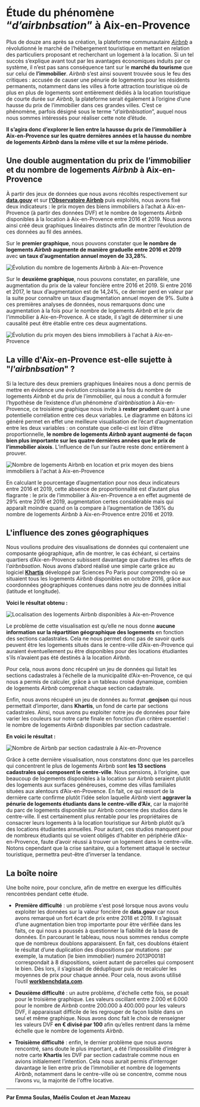 # Étude du phénomène “*d’airbnbsation*” à Aix-en-Provence

Plus de douze ans après sa création, la plateforme communautaire [*Airbnb*](https://www.airbnb.fr/) a révolutionné le marché de l’hébergement touristique en mettant en relation des particuliers proposant et recherchant un logement à la location. Si un tel succès s’explique avant tout par les avantages économiques induits par ce système, il n’est pas sans conséquence tant sur le **marché du tourisme** que sur celui de **l’immobilier**. *Airbnb* s’est ainsi souvent trouvée sous le feu des critiques : accusée de causer une pénurie de logements pour les résidents permanents, notamment dans les villes à forte attraction touristique où de plus en plus de logements sont entièrement dédiés à la location touristique de courte durée sur *Airbnb*, la plateforme serait également à l’origine d’une hausse du prix de l’immobilier dans ces grandes villes. C’est ce phénomène, parfois désigné sous le terme “*d’airbnbisation*”, auquel nous nous sommes intéressés pour réaliser cette note d’étude. 

**Il s’agira donc d’explorer le lien entre la hausse du prix de l’immobilier à Aix-en-Provence sur les quatre dernières années et la hausse du nombre de logements *Airbnb* dans la même ville et sur la même période.**


## Une double augmentation du prix de l’immobilier et du nombre de logements *Airbnb* à Aix-en-Provence

À partir des jeux de données que nous avons récoltés respectivement sur [**data.gouv**](https://www.data.gouv.fr) et sur [**l’Observatoire Airbnb**](http://observatoire-airbnb.fr) puis exploités, nous avons fixé deux indicateurs : le prix moyen des biens immobiliers à l’achat à Aix-en-Provence (à partir des données DVF) et le nombre de logements *Airbnb* disponibles à la location à Aix-en-Provence entre 2016 et 2019. Nous avons ainsi créé deux graphiques linéaires distincts afin de montrer l’évolution de ces données au fil des années. 

Sur le **premier graphique**, nous pouvons constater que **le nombre de logements *Airbnb* augmente de manière graduelle entre 2016 et 2019** avec **un taux d’augmentation annuel moyen de 33,28%**.

![Évolution du nombre de logements Airbnb à Aix-en-Provence](https://raw.githubusercontent.com/maeliscln/Donnees-mediations/main/E%CC%81volution%20du%20nombre%20de%20logements%20Airbnb%20a%CC%80%20Aix-en-Provence.png)

Sur le **deuxième graphique**, nous pouvons constater, en parallèle, une augmentation du prix de la valeur foncière entre 2016 et 2019. Si entre 2016 et 2017, le taux d’augmentation est de 14,24%, ce dernier perd en valeur par la suite pour connaître un taux d’augmentation annuel moyen de 9%. Suite à ces premières analyses de données, nous remarquons donc une augmentation à la fois pour le nombre de logements *Airbnb* et le prix de l'immobilier à Aix-en-Provence. À ce stade, il s’agit de déterminer si une causalité peut être établie entre ces deux augmentations.

![Évolution du prix moyen des biens immobiliers à l'achat à Aix-en-Provence](https://raw.githubusercontent.com/maeliscln/Donnees-mediations/main/E%CC%81volution%20du%20prix%20moyen%20des%20biens%20immobiliers%20a%CC%80%20l'achat%20a%CC%80%20Aix-en-Provence%20(en%20%E2%82%AC%2C%20divise%CC%81%20par%20100).png)

## La ville d'Aix-en-Provence est-elle sujette à "*l'airbnbsation*" ?

Si la lecture des deux premiers graphiques linéaires nous a donc permis de mettre en évidence une évolution croissante à la fois du nombre de logements *Airbnb* et du prix de l’immobilier, qui nous a conduit à formuler l’hypothèse de l’existence d’un phénomène d’*airbnbisation* à Aix-en-Provence, ce troisième graphique nous invite à **rester prudent** quant à une potentielle corrélation entre ces deux variables. Le diagramme en bâtons ici généré permet en effet une meilleure visualisation de l’écart d’augmentation entre les deux variables : on constate que celle-ci est loin d’être proportionnelle, **le nombre de logements *Airbnb* ayant augmenté de façon bien plus importante sur les quatre dernières années que le prix de l’immobilier aixois**. L’influence de l’un sur l’autre reste donc entièrement à prouver.

![Nombre de logements Airbnb en location et prix moyen des biens immobiliers à l'achat à Aix-en-Provence](https://raw.githubusercontent.com/maeliscln/Donnees-mediations/main/Nombre%20de%20logements%20Airbnb%20en%20location%20et%20prix%20moyen%20des%20biens%20immobiliers%20a%CC%80%20l'achat%20a%CC%80%20Aix-en-Provence.png)

En calculant le pourcentage d’augmentation pour nos deux indicateurs entre 2016 et 2019, cette absence de proportionnalité est d’autant plus flagrante : le prix de l’immobilier à Aix-en-Provence a en effet augmenté de 29% entre 2016 et 2019, augmentation certes considérable mais qui apparaît moindre quand on la compare à l’augmentation de 136% du nombre de logements *Airbnb* à Aix-en-Provence entre 2016 et 2019.

## L'influence des zones géographiques

Nous voulions produire des visualisations de données qui contenaient une composante géographique, afin de montrer, le cas échéant, si certains quartiers d’Aix-en-Provence subissent davantage que d’autres les effets de l’*airbnbsation*. Nous avons d’abord réalisé une simple carte grâce au logiciel [**Khartis**](https://www.sciencespo.fr/cartographie/khartis) développé par Sciences Po Paris pour comprendre où se situaient tous les logements *Airbnb* disponibles en octobre 2016, grâce aux coordonnées géographiques contenues dans notre jeu de données initial (latitude et longitude). 

**Voici le résultat obtenu :**

![Localisation des logements Airbnb disponibles à Aix-en-Provence](https://raw.githubusercontent.com/maeliscln/Donnees-mediations/main/Localisation%20des%20logements%20Airbnb%20disponibles%20a%CC%80%20Aix-en-Provence%20(2016).png)

Le problème de cette visualisation est qu’elle ne nous donne **aucune information sur la répartition géographique des logements** en fonction des sections cadastrales. Cela ne nous permet donc pas de savoir quels peuvent être les logements situés dans le centre-ville d’Aix-en-Provence qui auraient éventuellement pu être disponibles pour des locations étudiantes s’ils n’avaient pas été destinés à la location *Airbnb*.

Pour cela, nous avons donc récupéré un jeu de données qui listait les sections cadastrales à l’échelle de la municipalité d’Aix-en-Provence, ce qui nous a permis de calculer, grâce à un tableau croisé dynamique, combien de logements *Airbnb* comprenait chaque section cadastrale.

Enfin, nous avons récupéré un jeu de données au format **.geojson** qui nous permettait d’importer, dans **Khartis**, un fond de carte par sections cadastrales. Ainsi, nous avons pu exploiter notre jeu de données pour faire varier les couleurs sur notre carte finale en fonction d’un critère essentiel : le nombre de logements *Airbnb* disponibles par section cadastrale. 

**En voici le résultat :**

![Nombre de Airbnb par section cadastrale à Aix-en-Provence](https://raw.githubusercontent.com/maeliscln/Donnees-mediations/main/Nombre%20de%20logements%20Airbnb%20par%20section%20cadastrale%20(2017).png)

Grâce à cette dernière visualisation, nous constatons donc que les parcelles qui concentrent le plus de logements Airbnb sont **les 13 sections cadastrales qui composent le centre-ville**. Nous pensions, à l’origine, que beaucoup de logements disponibles à la location sur Airbnb seraient plutôt des logements aux surfaces généreuses, comme des villas familiales situées aux alentours d’Aix-en-Provence. En fait, ce qui ressort de la dernière carte confirme plutôt l’idée selon laquelle *Airbnb* vient **aggraver la pénurie de logements étudiants dans le centre-ville d’Aix**, car la majorité du parc de logements disponible sur Airbnb concerne des studios dans le centre-ville. Il est certainement plus rentable pour les propriétaires de consacrer leurs logements à la location touristique sur Airbnb plutôt qu’à des locations étudiantes annuelles. Pour autant, ces studios manquent pour de nombreux étudiants qui se voient obligés d’habiter en périphérie d’Aix-en-Provence, faute d’avoir réussi à trouver un logement dans le centre-ville. Notons cependant que la crise sanitaire, qui a fortement attaqué le secteur touristique, permettra peut-être d’inverser la tendance.

## La boîte noire

Une boîte noire, pour conclure, afin de mettre en exergue les difficultés rencontrées pendant cette étude.

- **Première difficulté** : un problème s'est posé lorsque nous avons voulu exploiter les données sur la valeur foncière de **data.gouv** car nous avons remarqué un fort écart de prix entre 2018 et 2019. Il s’agissait d’une augmentation bien trop importante pour être vérifiée dans les faits, ce qui nous a poussés à questionner la fiabilité de la base de données. En parcourant le tableau, nous nous sommes rendus compte que de nombreux doublons apparaissent. En fait, ces doublons étaient le résultat d’une duplication des dispositions par mutations : par exemple, la mutation (le bien immobilier) numéro 2013P00181 correspondait à 8 dispositions, soient autant de parcelles qui composent le bien. Dès lors, il s’agissait de dédupliquer puis de recalculer les moyennes de prix pour chaque année. Pour cela, nous avons utilisé l’outil [**workbenchdata.com**](https://workbenchdata.com).

- **Deuxième difficulté** : un autre problème, d'échelle cette fois, se posait pour le troisième graphique. Les valeurs oscillant entre 2.000 et 6.000 pour le nombre de *Airbnb* contre 200.000 à 400.000 pour les valeurs DVF, il apparaissait difficile de les regrouper de façon lisible dans un seul et même graphique. Nous avons donc fait le choix de renseigner les valeurs DVF **en € divisé par 100** afin qu’elles rentrent dans la même échelle que le nombre de logements *Airbnb*.

- **Troisième difficulté** : enfin, le dernier problème que nous avons rencontré, sans doute le plus important, a été l’impossibilité d’intégrer à notre carte **Khartis** les DVF par section cadastrale comme nous en avions initialement l’intention. Cela nous aurait permis d’interroger davantage le lien entre prix de l’immobilier et nombre de logements *Airbnb*, notamment dans le centre-ville où se concentre, comme nous l’avons vu, la majorité de l'offre locative.

***

**Par Emma Soulas, Maélis Coulon et Jean Mazeau**
